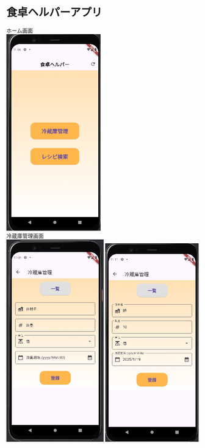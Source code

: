 # 食卓ヘルパーアプリ

ホーム画面  
![ホーム画面](./app_scene_png/home.png)  
冷蔵庫管理画面  
![冷蔵庫管理画面](./app_scene_png/scene2.png)
![冷蔵庫管理画面](./app_scene_png/scene2_example.png)

